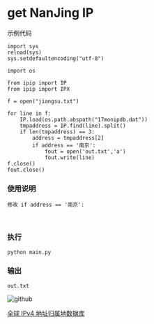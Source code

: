 # get NanJing IP

示例代码

	import sys
	reload(sys)
	sys.setdefaultencoding("utf-8")

	import os

	from ipip import IP
	from ipip import IPX

	f = open("jiangsu.txt")

	for line in f:	
		IP.load(os.path.abspath("17monipdb.dat"))
		tmpaddress = IP.find(line).split()
		if len(tmpaddress) == 3:
			address = tmpaddress[2]
			if address == '南京':
				fout = open('out.txt','a') 
				fout.write(line)
	f.close()
	fout.close()


### 使用说明
       
	修改 if address == '南京': 
       
### 执行

	python main.py 
### 输出 

	out.txt 

![github](https://github.com/0neday/) 

[全球 IPv4 地址归属地数据库](http://www.ipip.net/download.html) 
